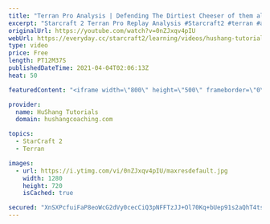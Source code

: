 ```yaml
---
title: "Terran Pro Analysis | Defending The Dirtiest Cheeser of them all"
excerpt: "Starcraft 2 Terran Pro Replay Analysis #Starcraft2​ #terran​ #analysis  Coaching -------------------------------------------------------------------------- Website: https://www.hushangcoaching.com  Interested in Starcraft lessons? Check out my website! I would love to help you improve and reach your"
originalUrl: https://youtube.com/watch?v=0nZJxqv4pIU
webUrl: https://everyday.cc/starcraft2/learning/videos/hushang-tutorials-terran-pro-analysis-defending-the-dirtiest-cheeser-of-them-all/
type: video
price: Free
length: PT12M37S
publishedDateTime: 2021-04-04T02:06:13Z
heat: 50

featuredContent: "<iframe width=\"800\" height=\"500\" frameborder=\"0\" src=\"https://www.youtube.com/embed/0nZJxqv4pIU\" allow=\"accelerometer; autoplay; encrypted-media; gyroscope; picture-in-picture\" allowfullscreen></iframe>"

provider:
  name: HuShang Tutorials
  domain: hushangcoaching.com

topics:
  - StarCraft 2
  - Terran

images:
  - url: https://i.ytimg.com/vi/0nZJxqv4pIU/maxresdefault.jpg
    width: 1280
    height: 720
    isCached: true

secured: "XnSXPcfuiFaP8eoWcG2dVy0cecCiQ3pNFFTzJJ+Ol70Kq+bUep91s2aQhT4tsvAl5Xbj+w8T5fV3Y0z+jZf6xLN/Ney9+moUK2K6wQqqsZ3/78+L5E/DkLjwoMTVCKVA1QGe35901L8xe8Lvo0O3HQya/bEs3c3F6WvqTlJB/CEt/IzA6CA5yrMp/4+hsdpp3MgxSPtYD4IMj0Q8reiP7Q5TVzSJHAGj135VaCPvHTI64kbowyMAR0duZbAkhASJBbMRlGbCKTaE27zJfbkkIAsoh3UBmJcXvFQ1B0Zc/ytOlLk0O09cd8Ljij6Y5IfutsjDdBNXN7T700/gVBjADLuRJ2IiZrwYTgvF4+dyDx8DBYc6OPiB+cJ7cZJ+ImkGDiQimtV1rk3goR5m8Ps5BN335vpCeuLSSqp/LUBqLNE=;0POYk2MCv8ng7elPlQTD0Q=="
---
```


